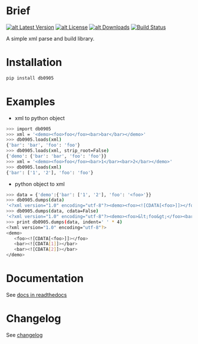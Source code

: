 Brief
=====

[![alt Latest Version](https://img.shields.io/pypi/v/db0905.svg)](https://pypi.org/project/db0905/)
[![alt License](https://img.shields.io/github/license/heronotears/db0905.svg)](https://github.com/heronotears/db0905/blob/master/LICENSE)
[![alt Downloads](https://img.shields.io/pypi/dm/db0905.svg)](https://pypi.org/project/db0905/)
[![Build Status](https://travis-ci.org/heronotears/db0905.svg?branch=master)](https://travis-ci.org/heronotears/db0905)

A simple xml parse and build library.


Installation
============

```sh
pip install db0905
```


Examples
========

* xml to python object

```sh
>>> import db0905
>>> xml = '<demo><foo>foo</foo><bar>bar</bar></demo>'
>>> db0905.loads(xml)
{'bar': 'bar', 'foo': 'foo'}
>>> db0905.loads(xml, strip_root=False)
{'demo': {'bar': 'bar', 'foo': 'foo'}}
>>> xml = '<demo><foo>foo</foo><bar>1</bar><bar>2</bar></demo>'
>>> db0905.loads(xml)
{'bar': ['1', '2'], 'foo': 'foo'}
```

* python object to xml

```sh
>>> data = {'demo':{'bar': ['1', '2'], 'foo': '<foo>'}}
>>> db0905.dumps(data)
'<?xml version="1.0" encoding="utf-8"?><demo><foo><![CDATA[<foo>]]></foo><bar><![CDATA[1]]></bar><bar><![CDATA[2]]></bar></demo>'
>>> db0905.dumps(data, cdata=False)
'<?xml version="1.0" encoding="utf-8"?><demo><foo>&lt;foo&gt;</foo><bar>1</bar><bar>2</bar></demo>'
>>> print db0905.dumps(data, indent=' ' * 4)
<?xml version="1.0" encoding="utf-8"?>
<demo>
   <foo><![CDATA[<foo>]]></foo>
   <bar><![CDATA[1]]></bar>
   <bar><![CDATA[2]]></bar>
</demo>
```


Documentation
=============

See [docs in readthedocs](http://db0905.readthedocs.org/en/latest/)


Changelog
=========

See [changelog](https://github.com/heronotears/db0905/blob/master/docs/changelog.rst)
